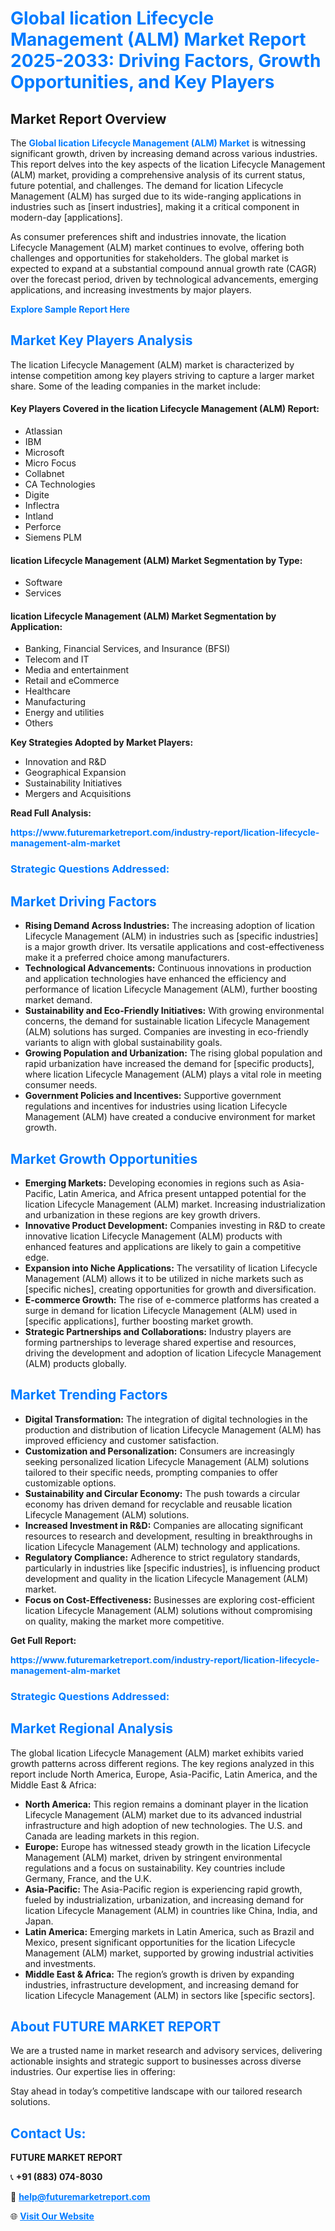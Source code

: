 <h1 style="color: #007BFF;">Global lication Lifecycle Management (ALM) Market Report 2025-2033: Driving Factors, Growth Opportunities, and Key Players</h1>

<section id="overview">
<h2>Market Report Overview</h2>
<p>The <a href="https://www.futuremarketreport.com/industry-report/lication-lifecycle-management-alm-market" style="color: #007BFF; text-decoration: none;"><strong>Global lication Lifecycle Management (ALM) Market</strong></a> is witnessing significant growth, driven by increasing demand across various industries. This report delves into the key aspects of the lication Lifecycle Management (ALM) market, providing a comprehensive analysis of its current status, future potential, and challenges. The demand for lication Lifecycle Management (ALM) has surged due to its wide-ranging applications in industries such as [insert industries], making it a critical component in modern-day [applications].</p>
<p>As consumer preferences shift and industries innovate, the lication Lifecycle Management (ALM) market continues to evolve, offering both challenges and opportunities for stakeholders. The global market is expected to expand at a substantial compound annual growth rate (CAGR) over the forecast period, driven by technological advancements, emerging applications, and increasing investments by major players.</p>
</section>

<section id="overview">
<p><a href="https://www.futuremarketreport.com/request-sample/reportId=57816" style="color: #007BFF; text-decoration: none;"><strong>Explore Sample Report Here</strong></a></p>
</section>

<section id="key-players">
<h2 style="color: #007BFF;">Market Key Players Analysis</h2>
<p>The lication Lifecycle Management (ALM) market is characterized by intense competition among key players striving to capture a larger market share. Some of the leading companies in the market include:</p>
<h4>Key Players Covered in the lication Lifecycle Management (ALM) Report:</h4>
<ul><li>Atlassian</li><li>IBM</li><li>Microsoft</li><li>Micro Focus</li><li>Collabnet</li><li>CA Technologies</li><li>Digite</li><li>Inflectra</li><li>Intland</li><li>Perforce</li><li>Siemens PLM</li></ul>
<h4>lication Lifecycle Management (ALM) Market Segmentation by Type:</h4>
<ul><li>Software</li><li>Services</li></ul>

<h4>lication Lifecycle Management (ALM) Market Segmentation by Application:</h4>
<ul><li>Banking, Financial Services, and Insurance (BFSI)</li><li>Telecom and IT</li><li>Media and entertainment</li><li>Retail and eCommerce</li><li>Healthcare</li><li>Manufacturing</li><li>Energy and utilities</li><li>Others</li></ul>
<p><strong>Key Strategies Adopted by Market Players:</strong></p>
<ul>
<li>Innovation and R&D</li>
<li>Geographical Expansion</li>
<li>Sustainability Initiatives</li>
<li>Mergers and Acquisitions</li>
</ul>
</section>

<section>
<p><strong>Read Full Analysis: </strong></p><a href="https://www.futuremarketreport.com/industry-report/lication-lifecycle-management-alm-market" style="color: #007BFF; text-decoration: none;"><strong>https://www.futuremarketreport.com/industry-report/lication-lifecycle-management-alm-market</strong></a>
<h3 style="color: #007BFF;">Strategic Questions Addressed:</h3>
</section>

<section id="driving-factors">
<h2 style="color: #007BFF;">Market Driving Factors</h2>
<ul>
<li><strong>Rising Demand Across Industries:</strong> The increasing adoption of lication Lifecycle Management (ALM) in industries such as [specific industries] is a major growth driver. Its versatile applications and cost-effectiveness make it a preferred choice among manufacturers.</li>
<li><strong>Technological Advancements:</strong> Continuous innovations in production and application technologies have enhanced the efficiency and performance of lication Lifecycle Management (ALM), further boosting market demand.</li>
<li><strong>Sustainability and Eco-Friendly Initiatives:</strong> With growing environmental concerns, the demand for sustainable lication Lifecycle Management (ALM) solutions has surged. Companies are investing in eco-friendly variants to align with global sustainability goals.</li>
<li><strong>Growing Population and Urbanization:</strong> The rising global population and rapid urbanization have increased the demand for [specific products], where lication Lifecycle Management (ALM) plays a vital role in meeting consumer needs.</li>
<li><strong>Government Policies and Incentives:</strong> Supportive government regulations and incentives for industries using lication Lifecycle Management (ALM) have created a conducive environment for market growth.</li>
</ul>
</section>

<section id="growth-opportunities">
<h2 style="color: #007BFF;">Market Growth Opportunities</h2>
<ul>
<li><strong>Emerging Markets:</strong> Developing economies in regions such as Asia-Pacific, Latin America, and Africa present untapped potential for the lication Lifecycle Management (ALM) market. Increasing industrialization and urbanization in these regions are key growth drivers.</li>
<li><strong>Innovative Product Development:</strong> Companies investing in R&D to create innovative lication Lifecycle Management (ALM) products with enhanced features and applications are likely to gain a competitive edge.</li>
<li><strong>Expansion into Niche Applications:</strong> The versatility of lication Lifecycle Management (ALM) allows it to be utilized in niche markets such as [specific niches], creating opportunities for growth and diversification.</li>
<li><strong>E-commerce Growth:</strong> The rise of e-commerce platforms has created a surge in demand for lication Lifecycle Management (ALM) used in [specific applications], further boosting market growth.</li>
<li><strong>Strategic Partnerships and Collaborations:</strong> Industry players are forming partnerships to leverage shared expertise and resources, driving the development and adoption of lication Lifecycle Management (ALM) products globally.</li>
</ul>
</section>

<section id="trending-factors">
<h2 style="color: #007BFF;">Market Trending Factors</h2>
<ul>
<li><strong>Digital Transformation:</strong> The integration of digital technologies in the production and distribution of lication Lifecycle Management (ALM) has improved efficiency and customer satisfaction.</li>
<li><strong>Customization and Personalization:</strong> Consumers are increasingly seeking personalized lication Lifecycle Management (ALM) solutions tailored to their specific needs, prompting companies to offer customizable options.</li>
<li><strong>Sustainability and Circular Economy:</strong> The push towards a circular economy has driven demand for recyclable and reusable lication Lifecycle Management (ALM) solutions.</li>
<li><strong>Increased Investment in R&D:</strong> Companies are allocating significant resources to research and development, resulting in breakthroughs in lication Lifecycle Management (ALM) technology and applications.</li>
<li><strong>Regulatory Compliance:</strong> Adherence to strict regulatory standards, particularly in industries like [specific industries], is influencing product development and quality in the lication Lifecycle Management (ALM) market.</li>
<li><strong>Focus on Cost-Effectiveness:</strong> Businesses are exploring cost-efficient lication Lifecycle Management (ALM) solutions without compromising on quality, making the market more competitive.</li>
</ul>
</section>

<section>
<p><strong>Get Full Report: </strong></p><a href="https://www.futuremarketreport.com/industry-report/lication-lifecycle-management-alm-market" style="color: #007BFF; text-decoration: none;"><strong>https://www.futuremarketreport.com/industry-report/lication-lifecycle-management-alm-market</strong></a>
<h3 style="color: #007BFF;">Strategic Questions Addressed:</h3>
</section>


<section id="regional-analysis">
<h2 style="color: #007BFF;">Market Regional Analysis</h2>
<p>The global lication Lifecycle Management (ALM) market exhibits varied growth patterns across different regions. The key regions analyzed in this report include North America, Europe, Asia-Pacific, Latin America, and the Middle East & Africa:</p>
<ul>
<li><strong>North America:</strong> This region remains a dominant player in the lication Lifecycle Management (ALM) market due to its advanced industrial infrastructure and high adoption of new technologies. The U.S. and Canada are leading markets in this region.</li>
<li><strong>Europe:</strong> Europe has witnessed steady growth in the lication Lifecycle Management (ALM) market, driven by stringent environmental regulations and a focus on sustainability. Key countries include Germany, France, and the U.K.</li>
<li><strong>Asia-Pacific:</strong> The Asia-Pacific region is experiencing rapid growth, fueled by industrialization, urbanization, and increasing demand for lication Lifecycle Management (ALM) in countries like China, India, and Japan.</li>
<li><strong>Latin America:</strong> Emerging markets in Latin America, such as Brazil and Mexico, present significant opportunities for the lication Lifecycle Management (ALM) market, supported by growing industrial activities and investments.</li>
<li><strong>Middle East & Africa:</strong> The region’s growth is driven by expanding industries, infrastructure development, and increasing demand for lication Lifecycle Management (ALM) in sectors like [specific sectors].</li>
</ul>
</section>

<footer>
<h2 style="color: #007BFF;">About FUTURE MARKET REPORT</h2>
<p>We are a trusted name in market research and advisory services, delivering actionable insights and strategic support to businesses across diverse industries. Our expertise lies in offering:</p>

<p>Stay ahead in today’s competitive landscape with our tailored research solutions.</p>

<h2 style="color: #007BFF;">Contact Us:</h2>
<p><strong>FUTURE MARKET REPORT</strong></p>
<p>📞 <strong>+91 (883) 074-8030</strong></p>
<p>📧 <strong><a href="mailto:help@futuremarketreport.com" style="color: #007BFF;">help@futuremarketreport.com</a></strong></p>
<p>🌐 <strong><a href="https://www.futuremarketreport.com/" style="color: #007BFF;">Visit Our Website</a></strong></p>
</footer>